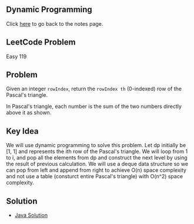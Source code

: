 ## Dynamic Programming
Click [here](../../dynamic_programming/notes.md) to go back to the notes page.

## LeetCode Problem
Easy 119

## Problem
Given an integer ```rowIndex```, return the ```rowIndex th``` (0-indexed) row of the Pascal's triangle.

In Pascal's triangle, each number is the sum of the two numbers directly above it as shown.

## Key Idea
We will use dynamic programming to solve this problem. Let dp initially be [1, 1] and represents the ith row of the Pascal's triangle. We will loop from 1 to i, and pop all the elements from dp and construct the next level by using the result of previous calculation. We will use a deque data structure so we can pop from left and append from right to achieve O(n) space complexity and not use a table (consturct entire Pascal's triangle) with O(n^2) space complexity.

## Solution
- [Java Solution](pascal_triangle_II.java)